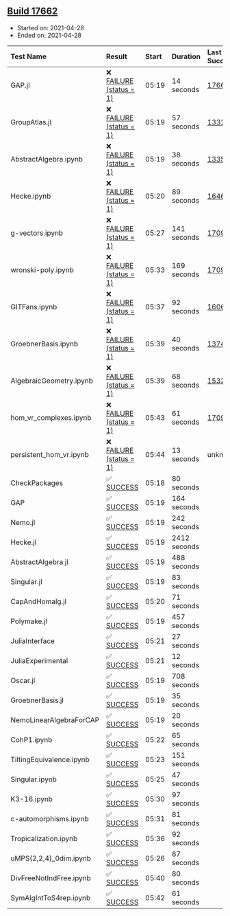 ## [Build 17662](https://oscarci.mathematik.uni-kl.de/job/oscar/17662/)

* Started on: 2021-04-28
* Ended on: 2021-04-28

| Test Name    | Result | Start | Duration | Last Success | First Failure |
|:-------------|:-------|:------|:---------|:-------------|:--------------|
| GAP.jl | ❌ [FAILURE (status = 1)](https://oscarci.mathematik.uni-kl.de/job/oscar/17662/artifact/logs/build-17662/GAP.jl.log) | 05:19 | 14 seconds | [17661](https://oscarci.mathematik.uni-kl.de/job/oscar/17661/) | [17662](https://oscarci.mathematik.uni-kl.de/job/oscar/17662/) |
| GroupAtlas.jl | ❌ [FAILURE (status = 1)](https://oscarci.mathematik.uni-kl.de/job/oscar/17662/artifact/logs/build-17662/GroupAtlas.jl.log) | 05:19 | 57 seconds | [13311](https://oscarci.mathematik.uni-kl.de/job/oscar/13311/) | [13312](https://oscarci.mathematik.uni-kl.de/job/oscar/13312/) |
| AbstractAlgebra.ipynb | ❌ [FAILURE (status = 1)](https://oscarci.mathematik.uni-kl.de/job/oscar/17662/artifact/logs/build-17662/AbstractAlgebra.ipynb.log) | 05:19 | 38 seconds | [13355](https://oscarci.mathematik.uni-kl.de/job/oscar/13355/) | [13356](https://oscarci.mathematik.uni-kl.de/job/oscar/13356/) |
| Hecke.ipynb | ❌ [FAILURE (status = 1)](https://oscarci.mathematik.uni-kl.de/job/oscar/17662/artifact/logs/build-17662/Hecke.ipynb.log) | 05:20 | 89 seconds | [16463](https://oscarci.mathematik.uni-kl.de/job/oscar/16463/) | [16464](https://oscarci.mathematik.uni-kl.de/job/oscar/16464/) |
| g-vectors.ipynb | ❌ [FAILURE (status = 1)](https://oscarci.mathematik.uni-kl.de/job/oscar/17662/artifact/logs/build-17662/g-vectors.ipynb.log) | 05:27 | 141 seconds | [17099](https://oscarci.mathematik.uni-kl.de/job/oscar/17099/) | [17100](https://oscarci.mathematik.uni-kl.de/job/oscar/17100/) |
| wronski-poly.ipynb | ❌ [FAILURE (status = 1)](https://oscarci.mathematik.uni-kl.de/job/oscar/17662/artifact/logs/build-17662/wronski-poly.ipynb.log) | 05:33 | 169 seconds | [17098](https://oscarci.mathematik.uni-kl.de/job/oscar/17098/) | [17099](https://oscarci.mathematik.uni-kl.de/job/oscar/17099/) |
| GITFans.ipynb | ❌ [FAILURE (status = 1)](https://oscarci.mathematik.uni-kl.de/job/oscar/17662/artifact/logs/build-17662/GITFans.ipynb.log) | 05:37 | 92 seconds | [16068](https://oscarci.mathematik.uni-kl.de/job/oscar/16068/) | [16069](https://oscarci.mathematik.uni-kl.de/job/oscar/16069/) |
| GroebnerBasis.ipynb | ❌ [FAILURE (status = 1)](https://oscarci.mathematik.uni-kl.de/job/oscar/17662/artifact/logs/build-17662/GroebnerBasis.ipynb.log) | 05:39 | 40 seconds | [13748](https://oscarci.mathematik.uni-kl.de/job/oscar/13748/) | [13749](https://oscarci.mathematik.uni-kl.de/job/oscar/13749/) |
| AlgebraicGeometry.ipynb | ❌ [FAILURE (status = 1)](https://oscarci.mathematik.uni-kl.de/job/oscar/17662/artifact/logs/build-17662/AlgebraicGeometry.ipynb.log) | 05:39 | 68 seconds | [15322](https://oscarci.mathematik.uni-kl.de/job/oscar/15322/) | [15323](https://oscarci.mathematik.uni-kl.de/job/oscar/15323/) |
| hom_vr_complexes.ipynb | ❌ [FAILURE (status = 1)](https://oscarci.mathematik.uni-kl.de/job/oscar/17662/artifact/logs/build-17662/hom_vr_complexes.ipynb.log) | 05:43 | 61 seconds | [17099](https://oscarci.mathematik.uni-kl.de/job/oscar/17099/) | [17100](https://oscarci.mathematik.uni-kl.de/job/oscar/17100/) |
| persistent_hom_vr.ipynb | ❌ [FAILURE (status = 1)](https://oscarci.mathematik.uni-kl.de/job/oscar/17662/artifact/logs/build-17662/persistent_hom_vr.ipynb.log) | 05:44 | 13 seconds | unknown | unknown |
| CheckPackages | ✅ [SUCCESS](https://oscarci.mathematik.uni-kl.de/job/oscar/17662/artifact/logs/build-17662/CheckPackages.log) | 05:18 | 80 seconds |  |  |
| GAP | ✅ [SUCCESS](https://oscarci.mathematik.uni-kl.de/job/oscar/17662/artifact/logs/build-17662/GAP.log) | 05:19 | 164 seconds |  |  |
| Nemo.jl | ✅ [SUCCESS](https://oscarci.mathematik.uni-kl.de/job/oscar/17662/artifact/logs/build-17662/Nemo.jl.log) | 05:19 | 242 seconds |  |  |
| Hecke.jl | ✅ [SUCCESS](https://oscarci.mathematik.uni-kl.de/job/oscar/17662/artifact/logs/build-17662/Hecke.jl.log) | 05:19 | 2412 seconds |  |  |
| AbstractAlgebra.jl | ✅ [SUCCESS](https://oscarci.mathematik.uni-kl.de/job/oscar/17662/artifact/logs/build-17662/AbstractAlgebra.jl.log) | 05:19 | 488 seconds |  |  |
| Singular.jl | ✅ [SUCCESS](https://oscarci.mathematik.uni-kl.de/job/oscar/17662/artifact/logs/build-17662/Singular.jl.log) | 05:19 | 83 seconds |  |  |
| CapAndHomalg.jl | ✅ [SUCCESS](https://oscarci.mathematik.uni-kl.de/job/oscar/17662/artifact/logs/build-17662/CapAndHomalg.jl.log) | 05:20 | 71 seconds |  |  |
| Polymake.jl | ✅ [SUCCESS](https://oscarci.mathematik.uni-kl.de/job/oscar/17662/artifact/logs/build-17662/Polymake.jl.log) | 05:19 | 457 seconds |  |  |
| JuliaInterface | ✅ [SUCCESS](https://oscarci.mathematik.uni-kl.de/job/oscar/17662/artifact/logs/build-17662/JuliaInterface.log) | 05:21 | 27 seconds |  |  |
| JuliaExperimental | ✅ [SUCCESS](https://oscarci.mathematik.uni-kl.de/job/oscar/17662/artifact/logs/build-17662/JuliaExperimental.log) | 05:21 | 12 seconds |  |  |
| Oscar.jl | ✅ [SUCCESS](https://oscarci.mathematik.uni-kl.de/job/oscar/17662/artifact/logs/build-17662/Oscar.jl.log) | 05:19 | 708 seconds |  |  |
| GroebnerBasis.jl | ✅ [SUCCESS](https://oscarci.mathematik.uni-kl.de/job/oscar/17662/artifact/logs/build-17662/GroebnerBasis.jl.log) | 05:19 | 35 seconds |  |  |
| NemoLinearAlgebraForCAP | ✅ [SUCCESS](https://oscarci.mathematik.uni-kl.de/job/oscar/17662/artifact/logs/build-17662/NemoLinearAlgebraForCAP.log) | 05:19 | 20 seconds |  |  |
| CohP1.ipynb | ✅ [SUCCESS](https://oscarci.mathematik.uni-kl.de/job/oscar/17662/artifact/logs/build-17662/CohP1.ipynb.log) | 05:22 | 65 seconds |  |  |
| TiltingEquivalence.ipynb | ✅ [SUCCESS](https://oscarci.mathematik.uni-kl.de/job/oscar/17662/artifact/logs/build-17662/TiltingEquivalence.ipynb.log) | 05:23 | 151 seconds |  |  |
| Singular.ipynb | ✅ [SUCCESS](https://oscarci.mathematik.uni-kl.de/job/oscar/17662/artifact/logs/build-17662/Singular.ipynb.log) | 05:25 | 47 seconds |  |  |
| K3-16.ipynb | ✅ [SUCCESS](https://oscarci.mathematik.uni-kl.de/job/oscar/17662/artifact/logs/build-17662/K3-16.ipynb.log) | 05:30 | 97 seconds |  |  |
| c-automorphisms.ipynb | ✅ [SUCCESS](https://oscarci.mathematik.uni-kl.de/job/oscar/17662/artifact/logs/build-17662/c-automorphisms.ipynb.log) | 05:31 | 81 seconds |  |  |
| Tropicalization.ipynb | ✅ [SUCCESS](https://oscarci.mathematik.uni-kl.de/job/oscar/17662/artifact/logs/build-17662/Tropicalization.ipynb.log) | 05:36 | 92 seconds |  |  |
| uMPS(2,2,4)_0dim.ipynb | ✅ [SUCCESS](https://oscarci.mathematik.uni-kl.de/job/oscar/17662/artifact/logs/build-17662/uMPS-2-2-4-_0dim.ipynb.log) | 05:26 | 87 seconds |  |  |
| DivFreeNotIndFree.ipynb | ✅ [SUCCESS](https://oscarci.mathematik.uni-kl.de/job/oscar/17662/artifact/logs/build-17662/DivFreeNotIndFree.ipynb.log) | 05:40 | 80 seconds |  |  |
| SymAlgIntToS4rep.ipynb | ✅ [SUCCESS](https://oscarci.mathematik.uni-kl.de/job/oscar/17662/artifact/logs/build-17662/SymAlgIntToS4rep.ipynb.log) | 05:42 | 61 seconds |  |  |
